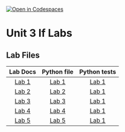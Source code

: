 [![Open in Codespaces](https://classroom.github.com/assets/launch-codespace-2972f46106e565e64193e422d61a12cf1da4916b45550586e14ef0a7c637dd04.svg)](https://classroom.github.com/open-in-codespaces?assignment_repo_id=16429278)
# Unit 3 If Labs

## Lab Files
|Lab Docs | Python file| Python tests |
|:---:|:---:|:---:|
| [Lab 1](/labDocs/Lab1.md) | [Lab 1](/labs/Lab1.py) | [Lab 1](/labs/Lab1.py) |
| [Lab 2](/labDocs/Lab2.md) | [Lab 2](/labs/Lab2.py) | [Lab 1](/labs/Lab1.py) |
| [Lab 3](/labDocs/Lab3.md) | [Lab 3](/labs/Lab3.py) | [Lab 1](/labs/Lab1.py) |
| [Lab 4](/labDocs/Lab4.md) | [Lab 4](/labs/Lab4.py) | [Lab 1](/labs/Lab1.py) |
| [Lab 5](/labDocs/Lab5.md) | [Lab 5](/labs/Lab5.py) | [Lab 1](/labs/Lab1.py) |


